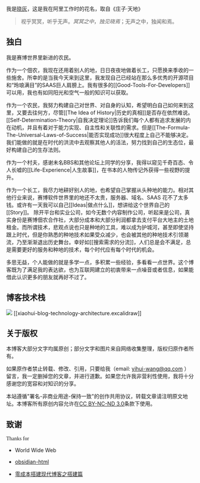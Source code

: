 
我是[晓灰](https://istarwyh.github.io/resume-it/)，这是我在阿里工作时的花名，取自《庄子·天地》
>视乎冥冥，听乎无声。_冥冥之中_，_独见晓焉_；无声之中，独闻和焉。

## 独白
我是赛博世界里新进的农民。

作为一个佃农，我现在还用着别人的地，日日夜夜地做着长工，只愿换来季收的一些施舍。所幸的是当我今天来到这里，我发现自己已经站在那么多优秀的开源项目和“玲琅满目”的SAAS巨人肩膀上。我有很多的[[Good-Tools-For-Developers]]可以用，我也有如同阳光和空气一般的知识可以获取。


作为一个农民，我努力构建自己对世界、对自身的认知，希望明白自己如何来到这里，又要去往何方，尽管[[The Idea of History|历史的真相]]是否存在依然难说。[[Self-Determination-Theory|自我决定理论]]告诉我们每个人都有追求发展的内在动机，并且有着对于能力实现、自主性和关联性的需求。但是[[The-Formula-The-Universal-Laws-of-Success|能否实现成功]]很大程度上自己不能够决定。我们能做的就是在时代的洪流中去观察其他人的活法，努力找到自己的生态位，最好构建自己的生存法则。

作为一个村夫，感谢未名BBS和其他论坛上同学的分享，我得以窥见千奇百态、令人长嘘的[[Life-Experience|人生故事]]，在书本的人物传记外获得一些视野的提升。

作为一个长工，我尽力地耕好别人的地，也希望自己掌握从头种地的能力。相对其他行业来说，赛博软件世界里的地还不太贵，服务器、域名、SAAS 花不了太多钱。或许有一天我可以自己[[Ideas|做点什么]]，想讲给这个世界自己的[[Story]]。
除开平台和实业公司，如今无数个内容制作公司，听起来是公司，真实身份是赛博佃农合作社，大部分成本和大部分利润都拿去支付平台大地主的土地租金。而所谓技术，悲观点说也只是种地的工具，难以成为护城河，甚至即使坚持跟上时代，但是你熟悉的种地技术如果受众减少，也会被其他的种地技术引领潮流，乃至渐渐退出历史舞台。幸好如[[搜索需求的分流]]，人们总是会不满足，总是需要更好的服务和种地的技术，每个时代应有每个时代的机会。

多思无益，个人能做的就是多学一点，多积累一些经验，多看看一点世界。这个博客既为了满足我的表达欲，也为互联网建立的初衷带来一点噪音或者信息，如果能借此认识更多的朋友就再好不过了。

## 博客技术栈
![](https://xiaohui-zhangjiakou.oss-cn-zhangjiakou.aliyuncs.com/image/202401012244710.png)
[[xiaohui-blog-technology-architecture.excalidraw]]

## 关于版权
本博客大部分文字均属原创；部分文字和图片来自网络收集整理，版权归原作者所有。

如果原作者禁止转载、修改、引用，只要给我（email: yihui-wang@qq.com ）留言，我一定删掉您的文章，并进行道歉。如果您允许我非营利性使用，我将十分感谢您的宽容和对知识的分享。

本站遵循"署名-非商业用途-保持一致"的创作共用协议，转载文章请注明原文地址。本博客所有原创内容允许在[CC BY-NC-ND 3.0](https://creativecommons.org/licenses/by-nc-nd/2.5/cn/)条款下使用。

## 致谢

<span style="font-family: cursive">Thanks for

- World Wide Web

- [obsidian-html](https://github.com/obsidian-html/obsidian-html)

- [零成本搭建现代博客之搭建篇](https://www.bmpi.dev/dev/guide-to-setup-blog-site-with-zero-cost/1/)

</span>